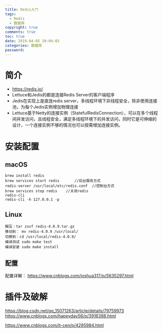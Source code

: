 ```yaml
---
title: Redis入门
tags:
  - Redis
  - 数据库
copyright: true
comments: true
toc: true
date: 2019-04-05 10:04:03
categories: 数据库
password:
---
```


# 简介
* https://redis.io/
* Lettuce和Jedis的都是连接Redis Server的客户端程序
* Jedis在实现上是直连redis server，多线程环境下非线程安全，除非使用连接池，为每个Jedis实例增加物理连接
* Lettuce基于Netty的连接实例（StatefulRedisConnection），可以在多个线程间并发访问，且线程安全，满足多线程环境下的并发访问，同时它是可伸缩的设计，一个连接实例不够的情况也可以按需增加连接实例。

# 安装配置
## macOS
~~~
brew install redis
brew services start redis       //后台服务方式
redis-server /usr/local/etc/redis.conf  //控制台方式
brew services stop redis    //关闭redis
redis-cli
redis-cli -h 127.0.0.1 -p 
~~~

## Linux
~~~
解压：tar zxvf redis-4.0.9.tar.gz
移动到： mv redis-4.0.9 /usr/local/
切换到：cd /usr/local/redis-4.0.9/
编译测试 sudo make test
编译安装 sudo make install
~~~

## 配置
配置详解： https://www.cnblogs.com/joshua317/p/5635297.html


# 插件及破解
https://blog.csdn.net/qq_15071263/article/details/79759973
https://www.cnblogs.com/happyday56/p/3916388.html


https://www.cnblogs.com/it-cen/p/4295984.html
